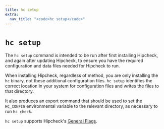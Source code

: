 ```yaml
---
title: hc setup
extra:
  nav_title: "<code>hc setup</code>"
---
```


# `hc setup`

The `hc setup` command is intended to be run after first installing Hipcheck,
and again after updating Hipcheck, to ensure you have the required configuration
and data files needed for Hipcheck to run.

When installing Hipcheck, regardless of method, you are only installing the
`hc` binary, not these additional configuration files. `hc setup` identifies
the correct location in your system for configuration files and writes the
files to that directory.

It also produces an export command that should be used to set the `HC_CONFIG`
environmental variable to the relevant directory, as necessary to run `hc check`.

`hc setup` supports Hipcheck's [General Flags](@/docs/guide/cli/general-flags.md).
